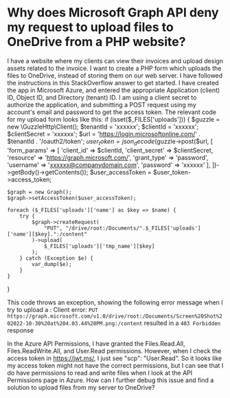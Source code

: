 
# Why does Microsoft Graph API deny my request to upload files to OneDrive from a PHP website?

I have a website where my clients can view their invoices and upload design assets related to the invoice. I want to create a PHP form which uploads the files to OneDrive, instead of storing them on our web server.
I have followed the instructions in this StackOverflow answer to get started.
I have created the app in Microsoft Azure, and entered the appropriate Application (client) ID, Object ID, and Directory (tenant) ID. I am using a client secret to authorize the application, and submitting a POST request using my account's email and password to get the access token.
The relevant code for my upload form looks like this:
if (isset($_FILES['uploads'])) {
    $guzzle = new \GuzzleHttp\Client();
    $tenantId = 'xxxxxx';
    $clientId = 'xxxxxx';
    $clientSecret = 'xxxxxx';
    $url = 'https://login.microsoftonline.com/' . $tenantId . '/oauth2/token';
    $user_token = json_decode($guzzle->post($url, [
        'form_params' => [
            'client_id' => $clientId,
            'client_secret' => $clientSecret,
            'resource' => 'https://graph.microsoft.com/',
            'grant_type' => 'password',
            'username' => 'xxxxxx@companydomain.com', 
            'password' => 'xxxxxx'
        ],
    ])->getBody()->getContents());
    $user_accessToken = $user_token->access_token;

    $graph = new Graph();
    $graph->setAccessToken($user_accessToken);

    foreach ($_FILES['uploads']['name'] as $key => $name) {
        try {
            $graph->createRequest(
                "PUT", "/drive/root:/Documents/".$_FILES['uploads']['name'][$key].":/content"
            )->upload(
                $_FILES['uploads']['tmp_name'][$key]
            );
        } catch (Exception $e) {
            var_dump($e);
        }
    }
}

This code throws an exception, showing the following error message when I try to upload a :
Client error: `PUT https://graph.microsoft.com/v1.0/drive/root:/Documents/Screen%20Shot%202022-10-30%20at%204.03.44%20PM.png:/content` resulted in a `403 Forbidden` response

In the Azure API Permissions, I have granted the Files.Read.All, Files.ReadWrite.All, and User.Read permissions. However, when I check the access token in https://jwt.ms/, I just see "scp": "User.Read".
So it looks like my access token might not have the correct permissions, but I can see that I do have permissions to read and write files when I look at the API Permissions page in Azure.
How can I further debug this issue and find a solution to upload files from my server to OneDrive?

        